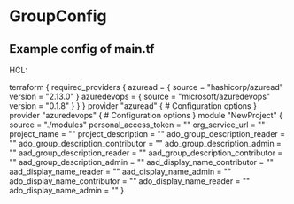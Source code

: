 # GroupConfig
## Example config of main.tf
HCL:

terraform {
  required_providers {
    azuread = {
      source = "hashicorp/azuread"
      version = "2.13.0"
    }
    azuredevops = {
      source = "microsoft/azuredevops"
      version = "0.1.8"
    }
  }
}
    provider "azuread" {
    # Configuration options
    }
    provider "azuredevops" {
    # Configuration options
    }
module "NewProject" {
    source = "./modules"
    personal_access_token = ""
    org_service_url = ""
    project_name = ""
    project_description = ""
    ado_group_description_reader = ""
    ado_group_description_contributor = ""
    ado_group_description_admin = ""
    aad_group_description_reader = ""
    aad_group_description_contributor = ""
    aad_group_description_admin = ""
    aad_display_name_contributor = ""
    aad_display_name_reader = ""
    aad_display_name_admin = ""
    ado_display_name_contributor = ""
    ado_display_name_reader = ""
    ado_display_name_admin = ""
}